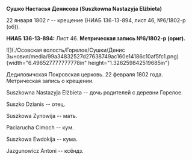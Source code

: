 **Сушко Настасья Денисова (Suszkowna Nastazyja Elżbieta)**

22 января 1802 г -- крещение (НИАБ 136-13-894, лист 46, №6/1802-р (об)).

**НИАБ 136-13-894:** Лист 46. **Метрическая запись №6/1802-р (ориг).**

![](./Осовская волость/Горелое/Сушки/Денис Зыновия/media/99a34832527d27638749ac160e14186c10af5fc1.png){width="6.496527777777778in"
height="1.326259842519685in"}

Дедиловичская Покровская церковь. 22 февраля 1802 года. Метрическая
запись о крещении.

Suszkowna Nastazyja Elżbieta -- дочь родителей с деревни Горелое.

Suszko Dzianis -- отец.

Suszkowa Zynowija -- мать.

Paciarucha Cimoch -- кум.

Suszkowa Ewdokija -- кума.

Jazgunowicz Antoni -- ксёндз.
